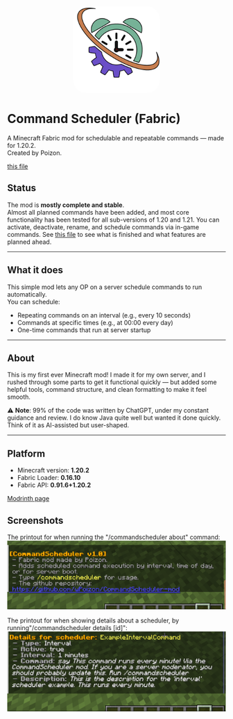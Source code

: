 <p align="center">
  <img src="img/logo-trans.png" alt="Command Scheduler Logo" width="200" style="border-radius: 30px;" />
</p>

# Command Scheduler (Fabric)

A Minecraft Fabric mod for schedulable and repeatable commands — made for 1.20.2.  
Created by Poizon.

[this file](ToDoList.md)

## Status

The mod is **mostly complete and stable**.  
Almost all planned commands have been added, and most core functionality has been tested for all sub-versions of 1.20 and 1.21. You can activate, deactivate, rename, and schedule commands via in-game commands. See [this file](ToDoList.md) to see what is finished and what features are planned ahead.

---

## What it does

This simple mod lets any OP on a server schedule commands to run automatically.  
You can schedule:

- Repeating commands on an interval (e.g., every 10 seconds)
- Commands at specific times (e.g., at 00:00 every day)
- One-time commands that run at server startup

---

## About

This is my first ever Minecraft mod! I made it for my own server, and I rushed through some parts to get it functional quickly — but added some helpful tools, command structure, and clean formatting to make it feel smooth.

⚠️ **Note**: 99% of the code was written by ChatGPT, under my constant guidance and review. I do know Java quite well but wanted it done quickly. Think of it as AI-assisted but user-shaped.

---

## Platform

- Minecraft version: **1.20.2**  
- Fabric Loader: **0.16.10**  
- Fabric API: **0.91.6+1.20.2**

[Modrinth page](https://modrinth.com/mod/command-scheduler)

## Screenshots

The printout for when running the "/commandscheduler about" command:
![Alt Text](img/about.png)

The printout for when showing details about a scheduler, by running"/commandscheduler details [id]":
![Alt Text](img/details.png)